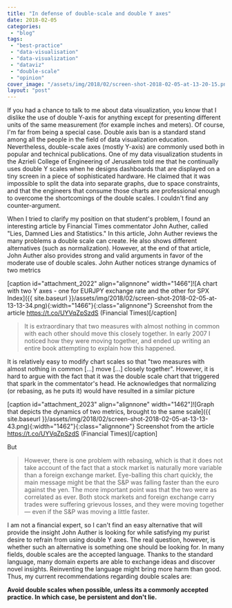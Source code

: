 ```yaml
---
title: "In defense of double-scale and double Y axes"
date: 2018-02-05
categories: 
 - "blog"
tags: 
 - "best-practice"
 - "data-visualisation"
 - "data-visualization"
 - "dataviz"
 - "double-scale"
 - "opinion"
cover_image: "/assets/img/2018/02/screen-shot-2018-02-05-at-13-20-15.png"
layout: "post"
---
```


If you had a chance to talk to me about data visualization, you know that I dislike the use of double Y-axis for anything except for presenting different units of the same measurement (for example inches and meters). Of course, I'm far from being a special case.  Double axis ban is a standard stand among all the people in the field of data visualization education. Nevertheless, double-scale axes (mostly Y-axis) are commonly used both in popular and technical publications. One of my data visualization students in the Azrieli College of Engineering of Jerusalem told me that he continually uses double Y scales when he designs dashboards that are displayed on a tiny screen in a piece of sophisticated hardware. He claimed that it was impossible to split the data into separate graphs, due to space constraints, and that the engineers that consume those charts are professional enough to overcome the shortcomings of the double scales. I couldn't find any counter-argument.

When I tried to clarify my position on that student's problem, I found an interesting article by Financial Times commentator John Auther, called "Lies, Damned Lies and Statistics." In this article, John Auther reviews the many problems a double scale can create. He also shows different alternatives (such as normalization). However, at the end of that article, John Auther also provides strong and valid arguments in favor of the moderate use of double scales. John Auther notices strange dynamics of two metrics

[caption id="attachment_2022" align="alignnone" width="1466"]![A chart with two Y axes - one for EURJPY exchange rate and the other for SPX Index]({{ site.baseurl }}/assets/img/2018/02/screen-shot-2018-02-05-at-13-13-34.png){:width="1466"}{:class="alignnone"} Screenshot from the article <https://t.co/UYVqZpSzdS> (Financial Times)[/caption]

> It is extraordinary that two measures with almost nothing in common with each other should move this closely together. In early 2007 I noticed how they were moving together, and ended up writing an entire book attempting to explain how this happened.


It is relatively easy to modify chart scales so that "two measures with almost nothing in common [...] move [...] closely together". However, it is hard to argue with the fact that it was the double scale chart that triggered that spark in the commentator's head.  He acknowledges that normalizing (or rebasing, as he puts it) would have resulted in a similar picture

[caption id="attachment_2023" align="alignnone" width="1462"]![Graph that depicts the dynamics of two metrics, brought to the same scale]({{ site.baseurl }}/assets/img/2018/02/screen-shot-2018-02-05-at-13-13-43.png){:width="1462"}{:class="alignnone"} Screenshot from the article <https://t.co/UYVqZpSzdS> (Financial Times)[/caption]

But

> However, there is one problem with rebasing, which is that it does not take account of the fact that a stock market is naturally more variable than a foreign exchange market. Eye-balling this chart quickly, the main message might be that the S&P was falling faster than the euro against the yen. The more important point was that the two were as correlated as ever. Both stock markets and foreign exchange carry trades were suffering grievous losses, and they were moving together — even if the S&P was moving a little faster.


I am not a financial expert, so I can't find an easy alternative that will provide the insight John Auther is looking for while satisfying my purist desire to refrain from using double Y axes. The real question, however, is whether such an alternative is something one should be looking for. In many fields, double scales are the accepted language. Thanks to the standard language, many domain experts are able to exchange ideas and discover novel insights.  Reinventing the language might bring more harm than good. Thus, my current recommendations regarding double scales are:

**Avoid double scales when possible, unless its a commonly accepted practice. In which case, be persistent and don't lie.**

 
